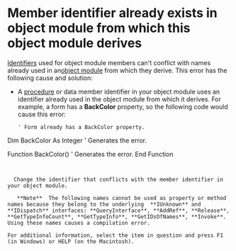 
# Member identifier already exists in object module from which this object module derives

[Identifiers](b8bdf64f-5920-1ae9-16d0-b26d09524a30.md) used for object module members can't conflict with names already used in an[object module](b8bdf64f-5920-1ae9-16d0-b26d09524a30.md) from which they derive. This error has the following cause and solution:



- A [procedure](b8bdf64f-5920-1ae9-16d0-b26d09524a30.md) or data member identifier in your object module uses an identifier already used in the object module from which it derives. For example, a form has a **BackColor** property, so the following code would cause this error:
    
  ```
  ' Form already has a BackColor property. 
Dim BackColor As Integer    ' Generates the error. 
 
Function BackColor()    ' Generates the error. 
End Function 

  ```


    Change the identifier that conflicts with the member identifier in your object module.
    
     **Note**  The following names cannot be used as property or method names because they belong to the underlying  **IUnknown** and **IDispatch** interfaces: **QueryInterface**, **AddRef**, **Release**, **GetTypeInfoCount**, **GetTypeInfo**, **GetIDsOfNames**, **Invoke**. Using these names causes a compilation error.

For additional information, select the item in question and press F1 (in Windows) or HELP (on the Macintosh).
